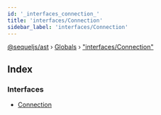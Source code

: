 ```yaml
---
id: '_interfaces_connection_'
title: 'interfaces/Connection'
sidebar_label: 'interfaces/Connection'
---
```


[@sequeljs/ast](../index.md) › [Globals](../globals.md) ›
["interfaces/Connection"](_interfaces_connection_.md)

## Index

### Interfaces

- [Connection](../interfaces/_interfaces_connection_.connection.md)

